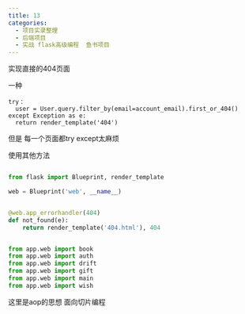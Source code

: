 ```yaml
---
title: 13
categories:
  - 项目实录整理
  - 后端项目
  - 实战 flask高级编程  鱼书项目
---
```


实现直接的404页面

一种

	try：
	  user = User.query.filter_by(email=account_email).first_or_404()
	except Exception as e:
	  return render_template('404')

但是 每一个页面都try  except太麻烦


使用其他方法

``` python

from flask import Blueprint, render_template

web = Blueprint('web', __name__)


@web.app_errorhandler(404)
def not_found(e):
    return render_template('404.html'), 404


from app.web import book
from app.web import auth
from app.web import drift
from app.web import gift
from app.web import main
from app.web import wish

```


这里是aop的思想
面向切片编程
